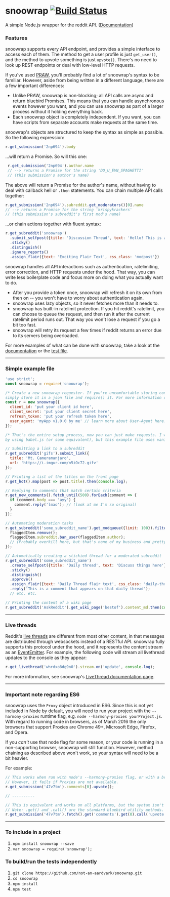 # snoowrap [![Build Status](https://travis-ci.org/not-an-aardvark/snoowrap.svg?branch=master)](https://travis-ci.org/not-an-aardvark/snoowrap)

A simple Node.js wrapper for the reddit API. ([Documentation](https://not-an-aardvark.github.io/snoowrap))

### Features

snoowrap supports every API endpoint, and provides a simple interface to access each of them. The method to get a user profile is just `get_user()`, and the method to upvote something is just `upvote()`. There's no need to look up REST endpoints or deal with low-level HTTP requests.

If you've used [PRAW](https://praw.readthedocs.org/en/stable/), you'll probably find a lot of snoowrap's syntax to be familiar. However, aside from being written in a different language, there are a few important differences:
* Unlike PRAW, snoowrap is non-blocking; all API calls are async and return bluebird Promises. This means that you can handle asynchronous events however you want, and you can use snoowrap as part of a larger process without it holding everything back.
* Each snoowrap object is completely independent. If you want, you can have scripts from separate accounts make requests at the same time.

snoowrap's objects are structured to keep the syntax as simple as possible. So the following expression:

```javascript
r.get_submission('2np694').body
```
...will return a Promise. So will this one:
```javascript
 r.get_submission('2np694').author.name
 // --> returns a Promise for the string 'DO_U_EVN_SPAGHETTI'
 // (this submission's author's name)
 ```
The above will return a Promise for the author's name, without having to deal with callback hell or `.then` statements. You can chain multiple API calls together:

```javascript
r.get_submission('2np694').subreddit.get_moderators()[0].name
// --> returns a Promise for the string 'krispykrackers'
// (this submission's subreddit's first mod's name)
```
...or chain actions together with fluent syntax:

```javascript
r.get_subreddit('snoowrap')
  .submit_selfpost({title: 'Discussion Thread', text: 'Hello! This is a thread'})
  .sticky()
  .distinguish()
  .ignore_reports()
  .assign_flair({text: 'Exciting Flair Text', css_class: 'modpost'})
```

snoowrap handles all API interactions such as authentication, ratelimiting, error correction, and HTTP requests under the hood. That way, you can write less boilerplate code and focus more on doing what you actually want to do.
 * After you provide a token once, snoowrap will refresh it on its own from then on -- you won't have to worry about authentication again.
 * snoowrap uses lazy objects, so it never fetches more than it needs to.
 * snoowrap has built-in ratelimit protection. If you hit reddit's ratelimit, you can choose to queue the request, and then run it after the current ratelimit period runs out. That way you won't lose a request if you go a bit too fast.
 * snoowrap will retry its request a few times if reddit returns an error due to its servers being overloaded.

For more examples of what can be done with snoowrap, take a look at the [documentation](https://not-an-aardvark.github.io/snoowrap) or the [test file](https://github.com/not-an-aardvark/snoowrap/blob/master/test/snoowrap.spec.js).

---

### Simple example file

```javascript
'use strict';
const snoowrap = require('snoowrap');

/* Create a new snoowrap requester. If you're uncomfortable storing confidential info in your file, one solution is to
simply store it in a json file and require() it. For more information on how to get valid credentials, see here: https://github.com/not-an-aardvark/reddit-oauth-helper */
const r = new snoowrap({
  client_id: 'put your client id here',
  client_secret: 'put your client secret here',
  refresh_token: 'put your refresh token here',
  user_agent: 'myApp v1.0.0 by me' // learn more about User-Agent here: https://github.com/reddit/reddit/wiki/API
});

/* That's the entire setup process, now you can just make requests. I would recommend including async functions in your project
by using babel.js (or some equivalent), but this example file uses vanilla Promises for simplicity. */

// Submitting a link to a subreddit
r.get_subreddit('gifs').submit_link({
  title: 'Mt. Cameramanjaro',
  url: 'https://i.imgur.com/n5iOc72.gifv'
});

// Printing a list of the titles on the front page
r.get_hot().map(post => post.title).then(console.log);

// Replying to comments that match certain criteria
r.get_new_comments().fetch_until(500).forEach(comment => {
  if (comment.body === 'ayy') {
    comment.reply('lmao'); // (look at me I'm so original)
  }
});

// Automating moderation tasks
r.get_subreddit('some_subreddit_name').get_modqueue({limit: 100}).filter(/some-removal-condition/.test).forEach(flaggedItem => {
  flaggedItem.remove();
  flaggedItem.subreddit.ban_user(flaggedItem.author);
  // (Probably overkill here, but that's none of my business and pretty much any functionality is there if you want it)
});

// Automatically creating a stickied thread for a moderated subreddit
r.get_subreddit('some_subreddit_name')
  .create_selfpost({title: 'Daily thread', text: 'Discuss things here'})
  .sticky()
  .distinguish()
  .approve()
  .assign_flair({text: 'Daily Thread flair text', css_class: 'daily-thread'})
  .reply('This is a comment that appears on that daily thread');
  // etc. etc.

// Printing the content of a wiki page
r.get_subreddit('AskReddit').get_wiki_page('bestof').content_md.then(console.log);

```

---

### Live threads

Reddit's [live threads](https://www.reddit.com/r/live/wiki/index) are different from most other content, in that messages are distributed through websockets instead of a RESTful API. snoowrap fully supports this protocol under the hood, and it represents the content stream as an [EventEmitter](https://nodejs.org/api/events.html#events_class_eventemitter). For example, the following code will stream all livethread updates to the console as they appear:

```javascript
r.get_livethread('whrdxo8dg9n0').stream.on('update', console.log);
```

For more information, see snoowrap's [LiveThread documentation page](https://not-an-aardvark.github.io/snoowrap/LiveThread.html).

---

### Important note regarding ES6

snoowrap uses the `Proxy` object introduced in ES6. Since this is not yet included in Node by default, you will need to run your project with the `--harmony-proxies` runtime flag, e.g. `node --harmony-proxies yourProject.js`. With regard to running code in browsers, as of March 2016 the only browsers that support Proxies are Chrome 49+, Microsoft Edge, Firefox, and Opera.

If you *can't* use that node flag for some reason, or your code is running in a non-supporting browser, snoowrap will still function. However, method chaining as described above won't work, so your syntax will need to be a bit heavier.

For example:

```javascript
// This works when run with node's --harmony-proxies flag, or with a browser that supports Proxies.
// However, it fails if Proxies are not available.
r.get_submission('47v7tm').comments[0].upvote();

// ----------

// This is equivalent and works on all platforms, but the syntax isn't as nice.
// Note: .get() and .call() are the standard bluebird utility methods.
r.get_submission('47v7tm').fetch().get('comments').get(0).call('upvote');

```

---

### To include in a project
1. `npm install snoowrap --save`
1. `var snoowrap = require('snoowrap');`

### To build/run the tests independently
1. `git clone https://github.com/not-an-aardvark/snoowrap.git`
1. `cd snoowrap`
1. `npm install`
1. `npm test`
